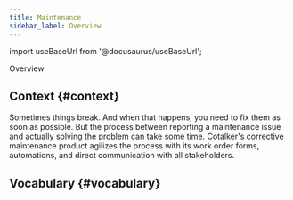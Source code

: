 ```yaml
---
title: Maintenance
sidebar_label: Overview
---
```


import useBaseUrl from '@docusaurus/useBaseUrl'; 

<span className="hero__title">Overview</span>


## Context {#context}
Sometimes things break. And when that happens, you need to fix them as soon as possible. But the process between reporting a maintenance issue and actually solving the problem can take some time. Cotalker's corrective maintenance product agilizes the process with its work order forms, automations, and direct communication with all stakeholders.

## Vocabulary {#vocabulary}

